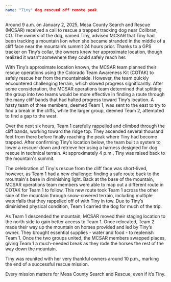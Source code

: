 ```yaml
---
name: "Tiny" dog rescued off remote peak
---
```

Around 9 a.m. on January 2, 2025, Mesa County Search and Rescue (MCSAR) received a call to rescue a trapped tracking dog near Collbran, CO. The owners of the dog, named Tiny, advised MCSAR that Tiny had been tracking a mountain lion when she became stranded in the middle of a cliff face near the mountain’s summit 24 hours prior. Thanks to a GPS tracker on Tiny’s collar, the owners knew her approximate location, though realized it wasn’t somewhere they could safely reach her.

With Tiny’s approximate location known, the MCSAR team planned their rescue operations using the Colorado Team Awareness Kit (COTAK) to safely rescue her from the mountainside. However, the team quickly encountered challenging terrain, which slowed progress significantly. After some consideration, the MCSAR operations team determined that splitting the group into two teams would be more effective in finding a route through the many cliff bands that had halted progress toward Tiny’s location. A hasty team of three members, deemed Team 1, was sent to the east to try to find a break in the cliffs, while the larger group, deemed Team 2, attempted to find a gap to the west.

Over the next six hours, Team 1 carefully rappelled and climbed through the cliff bands, working toward the ridge top. They ascended several thousand feet from there before finally reaching the peak where Tiny had become trapped. After confirming Tiny’s location below, the team built a system to lower a rescuer down and retrieve her using a harness designed for dog rescue in technical terrain. At approximately 4 p.m., Tiny was raised back to the mountain's summit.

The celebration of Tiny's rescue from the cliff face was short-lived, however, as Team 1 had a new challenge: finding a safe route back to the mountain's base in diminishing light. Back at the base of the mountain, MCSAR operations team members were able to map out a different route in COTAK for Team 1 to follow. This new route took Team 1 across the other side of the mountain through snow-covered terrain, including multiple waterfalls that they rappelled off of with Tiny in tow. Due to Tiny’s diminished physical condition, Team 1 carried the dog for much of the trip.

As Team 1 descended the mountain, MCSAR moved their staging location to the north side to gain better access to Team 1. Once relocated, Team 2 made their way up the mountain on horses provided and led by Tiny’s owner. They brought essential supplies - water and food - to replenish Team 1. Once the two groups united, the MCSAR members swapped places, giving Team 1 a much-needed break as they rode the horses the rest of the way down the mountain.

Tiny was reunited with her very thankful owners around 10 p.m., marking the end of a successful rescue mission.

Every mission matters for Mesa County Search and Rescue, even if it’s Tiny.
